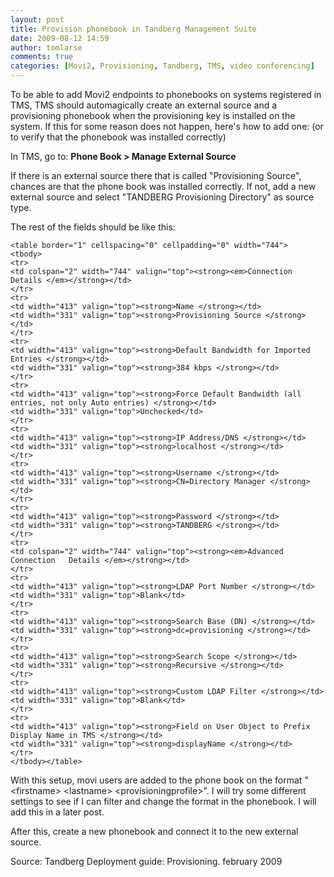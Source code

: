 ```yaml
---
layout: post
title: Provision phonebook in Tandberg Management Suite
date: 2009-08-12 14:59
author: tomlarse
comments: true
categories: [Movi2, Provisioning, Tandberg, TMS, video conferencing]
---
```

To be able to add Movi2 endpoints to phonebooks on systems registered in TMS, TMS should automagically create an external source and a provisioning phonebook when the provisioning key is installed on the system. If this for some reason does not happen, here's how to add one: (or to verify that the phonebook was installed correctly)

In TMS, go to: <strong>Phone Book &gt; Manage External Source</strong>

If there is an external source there that is called "Provisioning Source", chances are that the phone book was installed correctly. If not, add a new external source and select "TANDBERG Provisioning Directory" as source type.

The rest of the fields should be like this:
```
<table border="1" cellspacing="0" cellpadding="0" width="744">
<tbody>
<tr>
<td colspan="2" width="744" valign="top"><strong><em>Connection Details </em></strong></td>
</tr>
<tr>
<td width="413" valign="top"><strong>Name </strong></td>
<td width="331" valign="top"><strong>Provisioning Source </strong></td>
</tr>
<tr>
<td width="413" valign="top"><strong>Default Bandwidth for Imported Entries </strong></td>
<td width="331" valign="top"><strong>384 kbps </strong></td>
</tr>
<tr>
<td width="413" valign="top"><strong>Force Default Bandwidth (all entries, not only Auto entries) </strong></td>
<td width="331" valign="top">Unchecked</td>
</tr>
<tr>
<td width="413" valign="top"><strong>IP Address/DNS </strong></td>
<td width="331" valign="top"><strong>localhost </strong></td>
</tr>
<tr>
<td width="413" valign="top"><strong>Username </strong></td>
<td width="331" valign="top"><strong>CN=Directory Manager </strong></td>
</tr>
<tr>
<td width="413" valign="top"><strong>Password </strong></td>
<td width="331" valign="top"><strong>TANDBERG </strong></td>
</tr>
<tr>
<td colspan="2" width="744" valign="top"><strong><em>Advanced Connection   Details </em></strong></td>
</tr>
<tr>
<td width="413" valign="top"><strong>LDAP Port Number </strong></td>
<td width="331" valign="top">Blank</td>
</tr>
<tr>
<td width="413" valign="top"><strong>Search Base (DN) </strong></td>
<td width="331" valign="top"><strong>dc=provisioning </strong></td>
</tr>
<tr>
<td width="413" valign="top"><strong>Search Scope </strong></td>
<td width="331" valign="top"><strong>Recursive </strong></td>
</tr>
<tr>
<td width="413" valign="top"><strong>Custom LDAP Filter </strong></td>
<td width="331" valign="top">Blank</td>
</tr>
<tr>
<td width="413" valign="top"><strong>Field on User Object to Prefix Display Name in TMS </strong></td>
<td width="331" valign="top"><strong>displayName </strong></td>
</tr>
</tbody></table>
```

With this setup, movi users are added to the phone book on the format "&lt;firstname&gt; &lt;lastname&gt; &lt;provisioningprofile&gt;". I will try some different settings to see if I can filter and change the format in the phonebook. I will add this in a later post.

After this, create a new phonebook and connect it to the new external source.

Source: Tandberg Deployment guide: Provisioning. february 2009
<div id="_mcePaste" style="overflow:hidden;position:absolute;left:-10000px;top:97px;width:1px;height:1px;">Connection Details
Name
Provisioning Source
Default Bandwidth for Imported Entries
384 kbps
Force Default Bandwidth (all entries, not only Auto entries)
Unchecked
IP Address/DNS
localhost
Username
CN=Directory Manager
Password
TANDBERG
Advanced Connection Details
LDAP Port Number
Blank
Search Base (DN)
dc=provisioning
Search Scope
Recursive
Custom LDAP Filter
Blank
Field on User Object to Prefix Display Name in TMS
displayName</div>
